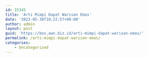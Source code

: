```yaml
---
id: 15345
title: 'Arti Mimpi Dapat Warisan Emas'
date: '2023-05-30T10:22:57+00:00'
author: admin
layout: post
guid: 'https://bos.awn.biz.id/arti-mimpi-dapat-warisan-emas/'
permalink: /arti-mimpi-dapat-warisan-emas/
categories:
    - Uncategorized
---
```


